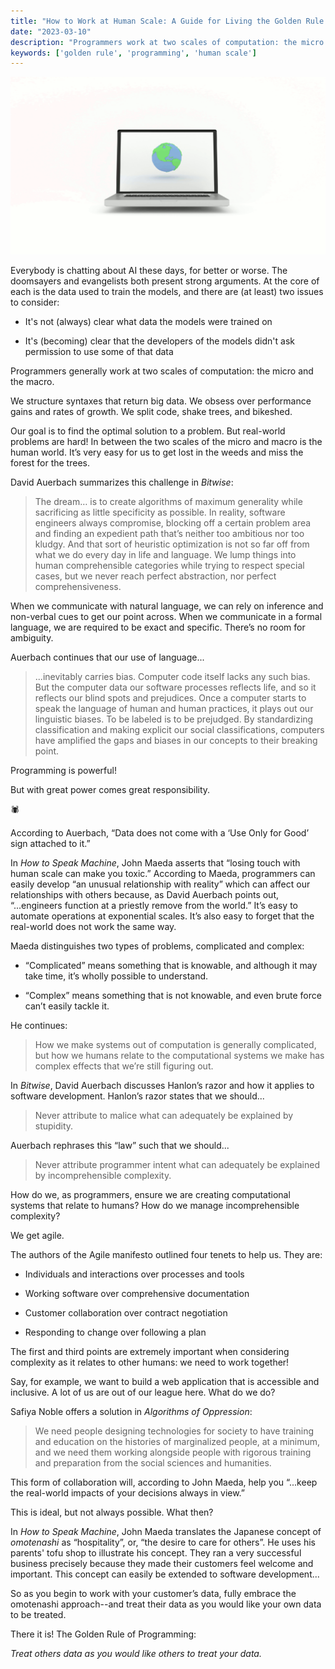 ```yaml
---
title: "How to Work at Human Scale: A Guide for Living the Golden Rule of Programming"
date: "2023-03-10"
description: "Programmers work at two scales of computation: the micro and the macro. How do we ensure we are creating computational systems that relate to humans? By living The Golden Rule of Programming."
keywords: ['golden rule', 'programming', 'human scale']
---
```


![Graphic of an open laptop with a globe on the screen ](./jarednielsen-golden-rule-programming.png)

Everybody is chatting about AI these days, for better or worse. The doomsayers and evangelists both present strong arguments. At the core of each is the data used to train the models, and there are (at least) two issues to consider:  

* It's not (always) clear what data the models were trained on

* It's (becoming) clear that the developers of the models didn't ask permission to use some of that data

Programmers generally work at two scales of computation: the micro and the macro. 

We structure syntaxes that return big data. We obsess over performance gains and rates of growth. We split code, shake trees, and bikeshed. 

Our goal is to find the optimal solution to a problem. But real-world problems are hard! In between the two scales of the micro and macro is the human world. It’s very easy for us to get lost in the weeds and miss the forest for the trees. 

David Auerbach summarizes this challenge in _Bitwise_:

> The dream…  is to create algorithms of maximum generality while sacrificing as little specificity as possible. In reality, software engineers always compromise, blocking off a certain problem area and finding an expedient path that’s neither too ambitious nor too kludgy. And that sort of heuristic optimization is not so far off from what we do every day in life and language. We lump things into human comprehensible categories while trying to respect special cases, but we never reach perfect abstraction, nor perfect comprehensiveness.

When we communicate with natural language, we can rely on inference and non-verbal cues to get our point across. When we communicate in a formal language, we are required to be exact and specific. There’s no room for ambiguity.

Auerbach continues that our use of language...

> ...inevitably carries bias. Computer code itself lacks any such bias. But the computer data our software processes reflects life, and so it reflects our blind spots and prejudices. Once a computer starts to speak the language of human and human practices, it plays out our linguistic biases. To be labeled is to be prejudged. By standardizing classification and making explicit our social classifications, computers have amplified the gaps and biases in our concepts to their breaking point.

Programming is powerful! 

But with great power comes great responsibility. 

🕷️

According to Auerbach, “Data does not come with a ‘Use Only for Good’ sign attached to it.”

In _How to Speak Machine_, John Maeda asserts that “losing touch with human scale can make you toxic.” According to Maeda, programmers can easily develop “an unusual relationship with reality” which can affect our relationships with others because, as David Auerbach points out, “...engineers function at a priestly remove from the world.” It’s easy to automate operations at exponential scales. It’s also easy to forget that the real-world does not work the same way. 

Maeda distinguishes two types of problems, complicated and complex:

* “Complicated” means something that is knowable, and although it may take time, it’s wholly possible to understand. 

* “Complex” means something that is not knowable, and even brute force can’t easily tackle it. 

He continues: 

> How we make systems out of computation is generally complicated, but how we humans relate to the computational systems we make has complex effects that we’re still figuring out.

In _Bitwise_, David Auerbach discusses Hanlon’s razor and how it applies to software development. Hanlon’s razor states that we should...

> Never attribute to malice what can adequately be explained by stupidity.

Auerbach rephrases this “law” such that we should...

> Never attribute programmer intent what can adequately be explained by incomprehensible complexity.

How do we, as programmers, ensure we are creating computational systems that relate to humans? How do we manage incomprehensible complexity? 

We get agile.

The authors of the Agile manifesto outlined four tenets to help us. They are:

* Individuals and interactions over processes and tools

* Working software over comprehensive documentation

* Customer collaboration over contract negotiation

* Responding to change over following a plan

The first and third points are extremely important when considering complexity as it relates to other humans: we need to work together!

Say, for example, we want to build a web application that is accessible and inclusive. A lot of us are out of our league here. What do we do? 

Safiya Noble offers a solution in _Algorithms of Oppression_:

> We need people designing technologies for society to have training and education on the histories of marginalized people, at a minimum, and we need them working alongside people with rigorous training and preparation from the social sciences and humanities.

This form of collaboration will, according to John Maeda, help you “...keep the real-world impacts of your decisions always in view.”

This is ideal, but not always possible. What then?

In _How to Speak Machine_, John Maeda translates the Japanese concept of _omotenashi_ as “hospitality”, or, “the desire to care for others”. He uses his parents' tofu shop to illustrate his concept. They ran a very successful business precisely because they made their customers feel welcome and important. This concept can easily be extended to software development...

So as you begin to work with your customer’s data, fully embrace the omotenashi approach--and treat their data as you would like your own data to be treated.

There it is! The Golden Rule of Programming:

_Treat others data as you would like others to treat your data._